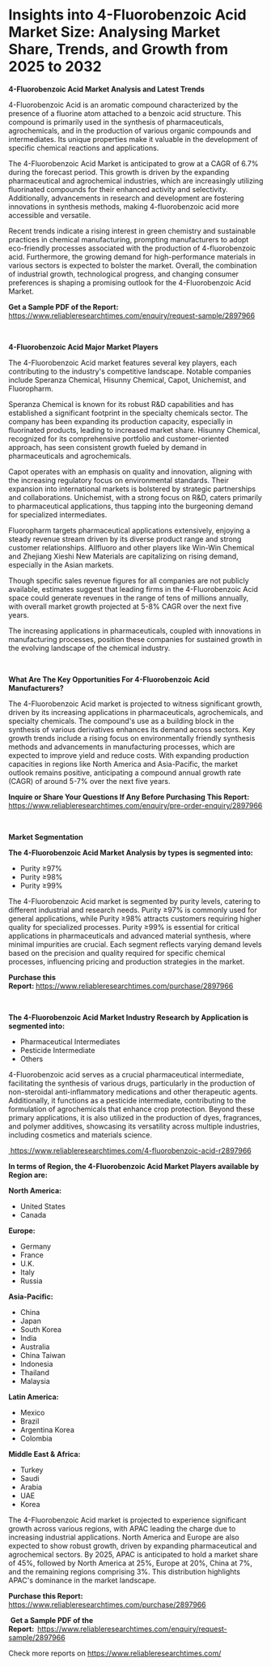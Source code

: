 <p><h1>Insights into 4-Fluorobenzoic Acid Market Size: Analysing Market Share, Trends, and Growth from 2025 to 2032</h1></p><p><strong>4-Fluorobenzoic Acid Market Analysis and Latest Trends</strong></p>
<p><p>4-Fluorobenzoic Acid is an aromatic compound characterized by the presence of a fluorine atom attached to a benzoic acid structure. This compound is primarily used in the synthesis of pharmaceuticals, agrochemicals, and in the production of various organic compounds and intermediates. Its unique properties make it valuable in the development of specific chemical reactions and applications.</p><p>The 4-Fluorobenzoic Acid Market is anticipated to grow at a CAGR of 6.7% during the forecast period. This growth is driven by the expanding pharmaceutical and agrochemical industries, which are increasingly utilizing fluorinated compounds for their enhanced activity and selectivity. Additionally, advancements in research and development are fostering innovations in synthesis methods, making 4-fluorobenzoic acid more accessible and versatile.</p><p>Recent trends indicate a rising interest in green chemistry and sustainable practices in chemical manufacturing, prompting manufacturers to adopt eco-friendly processes associated with the production of 4-fluorobenzoic acid. Furthermore, the growing demand for high-performance materials in various sectors is expected to bolster the market. Overall, the combination of industrial growth, technological progress, and changing consumer preferences is shaping a promising outlook for the 4-Fluorobenzoic Acid Market.</p></p>
<p><strong>Get a Sample PDF of the Report:&nbsp;</strong> <a href="https://www.reliableresearchtimes.com/enquiry/request-sample/2897966?utm_campaign=3056&utm_medium=2&utm_source=Github&utm_content=ia&utm_term=15032025&utm_id=4-fluorobenzoic-acid">https://www.reliableresearchtimes.com/enquiry/request-sample/2897966</a></p>
<p>&nbsp;</p>
<p><strong>4-Fluorobenzoic Acid Major Market Players</strong></p>
<p><p>The 4-Fluorobenzoic Acid market features several key players, each contributing to the industry's competitive landscape. Notable companies include Speranza Chemical, Hisunny Chemical, Capot, Unichemist, and Fluoropharm.</p><p>Speranza Chemical is known for its robust R&D capabilities and has established a significant footprint in the specialty chemicals sector. The company has been expanding its production capacity, especially in fluorinated products, leading to increased market share. Hisunny Chemical, recognized for its comprehensive portfolio and customer-oriented approach, has seen consistent growth fueled by demand in pharmaceuticals and agrochemicals.</p><p>Capot operates with an emphasis on quality and innovation, aligning with the increasing regulatory focus on environmental standards. Their expansion into international markets is bolstered by strategic partnerships and collaborations. Unichemist, with a strong focus on R&D, caters primarily to pharmaceutical applications, thus tapping into the burgeoning demand for specialized intermediates.</p><p>Fluoropharm targets pharmaceutical applications extensively, enjoying a steady revenue stream driven by its diverse product range and strong customer relationships. AIIfluoro and other players like Win-Win Chemical and Zhejiang Xieshi New Materials are capitalizing on rising demand, especially in the Asian markets.</p><p>Though specific sales revenue figures for all companies are not publicly available, estimates suggest that leading firms in the 4-Fluorobenzoic Acid space could generate revenues in the range of tens of millions annually, with overall market growth projected at 5-8% CAGR over the next five years. </p><p>The increasing applications in pharmaceuticals, coupled with innovations in manufacturing processes, position these companies for sustained growth in the evolving landscape of the chemical industry.</p></p>
<p>&nbsp;</p>
<p><strong>What Are The Key Opportunities For 4-Fluorobenzoic Acid Manufacturers?</strong></p>
<p><p>The 4-Fluorobenzoic Acid market is projected to witness significant growth, driven by its increasing applications in pharmaceuticals, agrochemicals, and specialty chemicals. The compound's use as a building block in the synthesis of various derivatives enhances its demand across sectors. Key growth trends include a rising focus on environmentally friendly synthesis methods and advancements in manufacturing processes, which are expected to improve yield and reduce costs. With expanding production capacities in regions like North America and Asia-Pacific, the market outlook remains positive, anticipating a compound annual growth rate (CAGR) of around 5-7% over the next five years.</p></p>
<p><strong>Inquire or Share Your Questions If Any Before Purchasing This Report:</strong> <a href="https://www.reliableresearchtimes.com/enquiry/pre-order-enquiry/2897966?utm_campaign=3056&utm_medium=2&utm_source=Github&utm_content=ia&utm_term=15032025&utm_id=4-fluorobenzoic-acid">https://www.reliableresearchtimes.com/enquiry/pre-order-enquiry/2897966</a></p>
<p>&nbsp;</p>
<p><strong>Market Segmentation</strong></p>
<p><strong>The 4-Fluorobenzoic Acid Market Analysis by types is segmented into:</strong></p>
<p><ul><li>Purity ≥97%</li><li>Purity ≥98%</li><li>Purity ≥99%</li></ul></p>
<p><p>The 4-Fluorobenzoic Acid market is segmented by purity levels, catering to different industrial and research needs. Purity ≥97% is commonly used for general applications, while Purity ≥98% attracts customers requiring higher quality for specialized processes. Purity ≥99% is essential for critical applications in pharmaceuticals and advanced material synthesis, where minimal impurities are crucial. Each segment reflects varying demand levels based on the precision and quality required for specific chemical processes, influencing pricing and production strategies in the market.</p></p>
<p><strong>Purchase this Report:&nbsp;</strong><a href="https://www.reliableresearchtimes.com/purchase/2897966?utm_campaign=3056&utm_medium=2&utm_source=Github&utm_content=ia&utm_term=15032025&utm_id=4-fluorobenzoic-acid">https://www.reliableresearchtimes.com/purchase/2897966</a></p>
<p>&nbsp;</p>
<p><strong>The 4-Fluorobenzoic Acid Market Industry Research by Application is segmented into:</strong></p>
<p><ul><li>Pharmaceutical Intermediates</li><li>Pesticide Intermediate</li><li>Others</li></ul></p>
<p><p>4-Fluorobenzoic acid serves as a crucial pharmaceutical intermediate, facilitating the synthesis of various drugs, particularly in the production of non-steroidal anti-inflammatory medications and other therapeutic agents. Additionally, it functions as a pesticide intermediate, contributing to the formulation of agrochemicals that enhance crop protection. Beyond these primary applications, it is also utilized in the production of dyes, fragrances, and polymer additives, showcasing its versatility across multiple industries, including cosmetics and materials science.</p></p>
<p><a href="https://www.reliableresearchtimes.com/4-fluorobenzoic-acid-r2897966?utm_campaign=3056&utm_medium=2&utm_source=Github&utm_content=ia&utm_term=15032025&utm_id=4-fluorobenzoic-acid">&nbsp;https://www.reliableresearchtimes.com/4-fluorobenzoic-acid-r2897966</a></p>
<p><strong>In terms of Region, the 4-Fluorobenzoic Acid Market Players available by Region are:</strong></p>
<p>
    <p> <strong> North America: </strong>
        <ul>
            <li>United States</li>
            <li>Canada</li>
        </ul>
        </p> 
    <p> <strong> Europe: </strong>
        <ul>
            <li>Germany</li>
            <li>France</li>
            <li>U.K.</li>
            <li>Italy</li>
            <li>Russia</li>
        </ul>
        </p> 
    <p> <strong> Asia-Pacific: </strong>
        <ul>
            <li>China</li>
            <li>Japan</li>
            <li>South Korea</li>
            <li>India</li>
            <li>Australia</li>
            <li>China Taiwan</li>
            <li>Indonesia</li>
            <li>Thailand</li>
            <li>Malaysia</li>
        </ul>
        </p> 
    <p> <strong> Latin America: </strong>
        <ul>
            <li>Mexico</li>
            <li>Brazil</li>
            <li>Argentina Korea</li>
            <li>Colombia</li>
        </ul>
        </p> 
    <p> <strong> Middle East & Africa: </strong>
        <ul>
            <li>Turkey</li>
            <li>Saudi</li>
            <li>Arabia</li>
            <li>UAE</li>
            <li>Korea</li>
        </ul>
    </p>
    </p>
<p><p>The 4-Fluorobenzoic Acid market is projected to experience significant growth across various regions, with APAC leading the charge due to increasing industrial applications. North America and Europe are also expected to show robust growth, driven by expanding pharmaceutical and agrochemical sectors. By 2025, APAC is anticipated to hold a market share of 45%, followed by North America at 25%, Europe at 20%, China at 7%, and the remaining regions comprising 3%. This distribution highlights APAC's dominance in the market landscape.</p></p>
<p><strong>Purchase this Report: </strong><a href="https://www.reliableresearchtimes.com/purchase/2897966?utm_campaign=3056&utm_medium=2&utm_source=Github&utm_content=ia&utm_term=15032025&utm_id=4-fluorobenzoic-acid">https://www.reliableresearchtimes.com/purchase/2897966</a></p>
<p>&nbsp;<strong>Get a Sample PDF of the Report:&nbsp;&nbsp;</strong><a href="https://www.reliableresearchtimes.com/enquiry/request-sample/2897966?utm_campaign=3056&utm_medium=2&utm_source=Github&utm_content=ia&utm_term=15032025&utm_id=4-fluorobenzoic-acid">https://www.reliableresearchtimes.com/enquiry/request-sample/2897966</a></p>
<p><strong></strong></p>
<p>Check more reports on <a href="https://www.reliableresearchtimes.com/?utm_campaign=3056&utm_medium=2&utm_source=Github&utm_content=ia&utm_term=15032025&utm_id=4-fluorobenzoic-acid">https://www.reliableresearchtimes.com/</a></p>